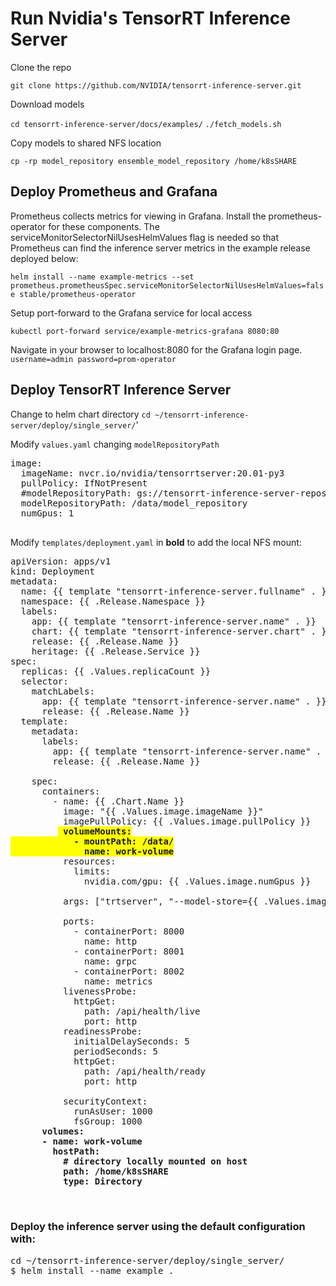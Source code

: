 # Run Nvidia's TensorRT Inference Server

Clone the repo

`git clone https://github.com/NVIDIA/tensorrt-inference-server.git`

Download models

`cd tensorrt-inference-server/docs/examples/`
`./fetch_models.sh`

Copy models to shared NFS location

`cp -rp model_repository ensemble_model_repository /home/k8sSHARE`

## Deploy Prometheus and Grafana

Prometheus collects metrics for viewing in Grafana. Install the prometheus-operator for these components. The serviceMonitorSelectorNilUsesHelmValues flag is needed so that Prometheus can find the inference server metrics in the example release deployed below:

`helm install --name example-metrics --set prometheus.prometheusSpec.serviceMonitorSelectorNilUsesHelmValues=false stable/prometheus-operator`

Setup port-forward to the Grafana service for local access

`kubectl port-forward service/example-metrics-grafana 8080:80`

Navigate in your browser to localhost:8080 for the Grafana login page. 
`username=admin password=prom-operator`

## Deploy TensorRT Inference Server
Change to helm chart directory
`cd ~/tensorrt-inference-server/deploy/single_server/`'

Modify `values.yaml` changing `modelRepositoryPath`

<pre>
image:
  imageName: nvcr.io/nvidia/tensorrtserver:20.01-py3
  pullPolicy: IfNotPresent
  #modelRepositoryPath: gs://tensorrt-inference-server-repository/model_repository
  modelRepositoryPath: /data/model_repository
  numGpus: 1
 </pre>

Modify `templates/deployment.yaml` in **bold** to add the local NFS mount:
<pre>
apiVersion: apps/v1
kind: Deployment
metadata:
  name: {{ template "tensorrt-inference-server.fullname" . }}
  namespace: {{ .Release.Namespace }}
  labels:
    app: {{ template "tensorrt-inference-server.name" . }}
    chart: {{ template "tensorrt-inference-server.chart" . }}
    release: {{ .Release.Name }}
    heritage: {{ .Release.Service }}
spec:
  replicas: {{ .Values.replicaCount }}
  selector:
    matchLabels:
      app: {{ template "tensorrt-inference-server.name" . }}
      release: {{ .Release.Name }}
  template:
    metadata:
      labels:
        app: {{ template "tensorrt-inference-server.name" . }}
        release: {{ .Release.Name }}

    spec:
      containers:
        - name: {{ .Chart.Name }}
          image: "{{ .Values.image.imageName }}"
          imagePullPolicy: {{ .Values.image.pullPolicy }}
         <b style='background-color:yellow'> volumeMounts:
            - mountPath: /data/
              name: work-volume</b>
          resources:
            limits:
              nvidia.com/gpu: {{ .Values.image.numGpus }}

          args: ["trtserver", "--model-store={{ .Values.image.modelRepositoryPath }}"]

          ports:
            - containerPort: 8000
              name: http
            - containerPort: 8001
              name: grpc
            - containerPort: 8002
              name: metrics
          livenessProbe:
            httpGet:
              path: /api/health/live
              port: http
          readinessProbe:
            initialDelaySeconds: 5
            periodSeconds: 5
            httpGet:
              path: /api/health/ready
              port: http

          securityContext:
            runAsUser: 1000
            fsGroup: 1000
   <b>   volumes:
      - name: work-volume
        hostPath:
          # directory locally mounted on host
          path: /home/k8sSHARE
          type: Directory
   </b>
   </pre>


### Deploy the inference server using the default configuration with:

<pre>
cd ~/tensorrt-inference-server/deploy/single_server/
$ helm install --name example .
</pre>

